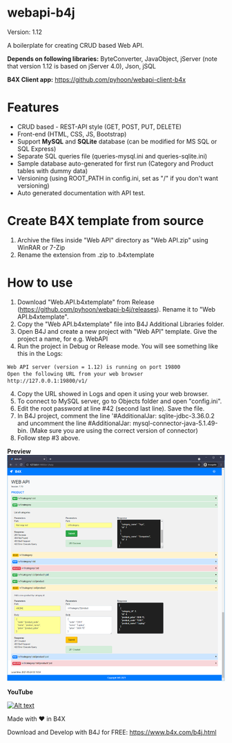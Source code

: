 # webapi-b4j
Version: 1.12

A boilerplate for creating CRUD based Web API.

**Depends on following libraries:** ByteConverter, JavaObject, jServer (note that version 1.12 is based on jServer 4.0), Json, jSQL

**B4X Client app:** https://github.com/pyhoon/webapi-client-b4x

# Features
- CRUD based - REST-API style (GET, POST, PUT, DELETE)
- Front-end (HTML, CSS, JS, Bootstrap)
- Support **MySQL** and **SQLite** database (can be modified for MS SQL or SQL Express)
- Separate SQL queries file (queries-mysql.ini and queries-sqlite.ini)
- Sample database auto-generated for first run (Category and Product tables with dummy data)
- Versioning (using ROOT_PATH in config.ini, set as "/" if you don't want versioning)
- Auto generated documentation with API test.

# Create B4X template from source
1. Archive the files inside "Web API" directory as "Web API.zip" using WinRAR or 7-Zip
2. Rename the extension from .zip to .b4xtemplate

# How to use
1. Download "Web.API.b4xtemplate" from Release (https://github.com/pyhoon/webapi-b4j/releases). Rename it to "Web API.b4xtemplate".
2. Copy the "Web API.b4xtemplate" file into B4J Additional Libraries folder.
3. Open B4J and create a new project with "Web API" template. Give the project a name, for e.g. WebAPI
4. Run the project in Debug or Release mode. You will see something like this in the Logs:
```
Web API server (version = 1.12) is running on port 19800
Open the following URL from your web browser
http://127.0.0.1:19800/v1/
```
4. Copy the URL showed in Logs and open it using your web browser.
5. To connect to MySQL server, go to Objects folder and open "config.ini".
6. Edit the root password at line #42 (second last line). Save the file.
7. In B4J project, comment the line '#AdditionalJar: sqlite-jdbc-3.36.0.2 and uncomment the line #AdditionalJar: mysql-connector-java-5.1.49-bin. (Make sure you are using the correct version of connector)
8. Follow step #3 above.

**Preview**
<img src="https://github.com/pyhoon/webapi-b4j/raw/main/Preview/web-api.png" title="Web API" />

**YouTube**

[![Alt text](https://img.youtube.com/vi/siTGmm726zI/0.jpg)](https://youtu.be/siTGmm726zI)

Made with ❤ in B4X

Download and Develop with B4J for FREE: https://www.b4x.com/b4j.html

